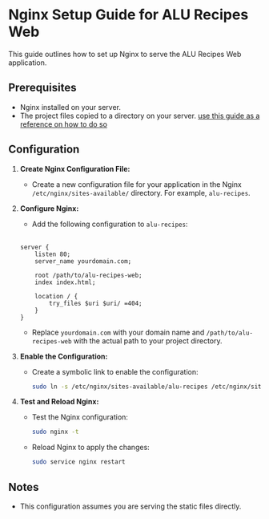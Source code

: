 # Nginx Setup Guide for ALU Recipes Web

This guide outlines how to set up Nginx to serve the ALU Recipes Web application.

## Prerequisites

* Nginx installed on your server.
* The project files copied to a directory on your server. [use this guide as a reference on how to do so](https://github.com/devark28/alu-recipes-web/blob/main/docs/code-transfer.md)

## Configuration

1.  **Create Nginx Configuration File:**
    * Create a new configuration file for your application in the Nginx `/etc/nginx/sites-available/` directory. For example, `alu-recipes`.

2.  **Configure Nginx:**
    * Add the following configuration to `alu-recipes`:
    <br/>
    
    ```nginx
    server {
        listen 80;
        server_name yourdomain.com;

        root /path/to/alu-recipes-web;
        index index.html;

        location / {
            try_files $uri $uri/ =404;
        }
    }
    ```

    * Replace `yourdomain.com` with your domain name and `/path/to/alu-recipes-web` with the actual path to your project directory.

3.  **Enable the Configuration:**
    * Create a symbolic link to enable the configuration:
      <br/>

      ```bash
      sudo ln -s /etc/nginx/sites-available/alu-recipes /etc/nginx/sites-enabled/
      ```

4.  **Test and Reload Nginx:**
    * Test the Nginx configuration:
      <br/>

      ```bash
      sudo nginx -t
      ```

    * Reload Nginx to apply the changes:
      <br/>

      ```bash
      sudo service nginx restart
      ```

## Notes

* This configuration assumes you are serving the static files directly.
